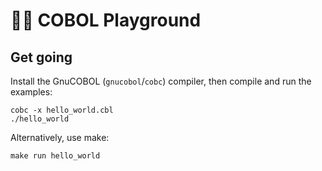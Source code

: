 # 🛝🦕 COBOL Playground

## Get going

Install the GnuCOBOL (`gnucobol`/`cobc`) compiler, then
compile and run the examples:

```shell
cobc -x hello_world.cbl
./hello_world
```

Alternatively, use make:

```shell
make run hello_world
```
